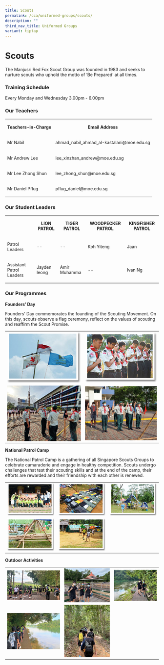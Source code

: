```yaml
---
title: Scouts
permalink: /cca/uniformed-groups/scouts/
description: ""
third_nav_title: Uniformed Groups
variant: tiptap
---
```

<h1><strong>Scouts</strong></h1>
<p>The Manjusri Red Fox Scout Group was founded in 1983 and seeks to nurture
scouts who uphold the motto of ‘Be Prepared’ at all times.</p>
<h3><strong>Training Schedule</strong></h3>
<p>Every Monday and Wednesday&nbsp;3.00pm - 6.00pm</p>
<h3><strong>Our Teachers</strong></h3>
<table style="minWidth: 50px">
<colgroup>
<col>
<col>
</colgroup>
<tbody>
<tr>
<th rowspan="1" colspan="1">
<p>Teachers-in-Charge</p>
</th>
<th rowspan="1" colspan="1">
<p>Email Address</p>
</th>
</tr>
<tr>
<td rowspan="1" colspan="1">
<p>Mr Nabil</p>
</td>
<td rowspan="1" colspan="1">
<p>ahmad_nabil_ahmad_al-kastalani@moe.edu.sg</p>
</td>
</tr>
<tr>
<td rowspan="1" colspan="1">
<p>Mr Andrew Lee</p>
</td>
<td rowspan="1" colspan="1">
<p>lee_xinzhan_andrew@moe.edu.sg</p>
</td>
</tr>
<tr>
<td rowspan="1" colspan="1">
<p>Mr Lee Zhong Shun</p>
</td>
<td rowspan="1" colspan="1">
<p>lee_zhong_shun@moe.edu.sg</p>
</td>
</tr>
<tr>
<td rowspan="1" colspan="1">
<p>Mr Daniel Pflug</p>
</td>
<td rowspan="1" colspan="1">
<p>pflug_daniel@moe.edu.sg</p>
</td>
</tr>
</tbody>
</table>
<h3><strong>Our Student Leaders</strong></h3>
<table style="minWidth: 125px">
<colgroup>
<col>
<col>
<col>
<col>
<col>
</colgroup>
<tbody>
<tr>
<th rowspan="1" colspan="1">
<p></p>
</th>
<th rowspan="1" colspan="1">
<p>LION PATROL</p>
</th>
<th rowspan="1" colspan="1">
<p>TIGER PATROL</p>
</th>
<th rowspan="1" colspan="1">
<p>WOODPECKER PATROL</p>
</th>
<th rowspan="1" colspan="1">
<p><strong>KINGFISHER PATROL</strong>
</p>
</th>
</tr>
<tr>
<td rowspan="1" colspan="1">
<p>Patrol Leaders</p>
</td>
<td rowspan="1" colspan="1">
<p>--</p>
</td>
<td rowspan="1" colspan="1">
<p>--</p>
</td>
<td rowspan="1" colspan="1">
<p>Koh Yiteng</p>
</td>
<td rowspan="1" colspan="1">
<p>Jaan</p>
</td>
</tr>
<tr>
<td rowspan="1" colspan="1">
<p>Assistant Patrol Leaders</p>
</td>
<td rowspan="1" colspan="1">
<p>Jayden leong
<br>
</p>
</td>
<td rowspan="1" colspan="1">
<p>Amir Muhamma</p>
</td>
<td rowspan="1" colspan="1">
<p>--</p>
</td>
<td rowspan="1" colspan="1">
<p>Ivan Ng</p>
</td>
</tr>
</tbody>
</table>
<h3><strong>Our Programmes</strong></h3>
<p><strong>Founders’ Day</strong>
</p>
<p>Founders’ Day commemorates the founding of the Scouting Movement. On this
day, scouts observe a flag ceremony, reflect on the values of scouting
and reaffirm the Scout Promise.</p>
<table style="minWidth: 50px">
<colgroup>
<col>
<col>
</colgroup>
<tbody>
<tr>
<td rowspan="1" colspan="1">
<div class="isomer-image-wrapper">
<img style="width: 100%" height="auto" width="100%" alt="" src="/images/Cca/Scouts/scouts02.png">
</div>
</td>
<td rowspan="1" colspan="1">
<div class="isomer-image-wrapper">
<img style="width: 100%" height="auto" width="100%" alt="" src="/images/Cca/Scouts/scouts04.png">
</div>
</td>
</tr>
<tr>
<td rowspan="1" colspan="1">
<div class="isomer-image-wrapper">
<img style="width: 100%" height="auto" width="100%" alt="" src="/images/Cca/Scouts/The%20Scout%20Salute.jpeg">
</div>
</td>
<td rowspan="1" colspan="1">
<div class="isomer-image-wrapper">
<img style="width: 100%" height="auto" width="100%" alt="" src="/images/Cca/Scouts/The%20Scout%20Promise.jpeg">
</div>
</td>
</tr>
</tbody>
</table>
<p><strong>National Patrol Camp</strong>
</p>
<p>The National Patrol Camp is a gathering of all Singapore Scouts Groups
to celebrate camaraderie and engage in healthy competition. Scouts undergo
challenges that test their scouting skills and at the end of the camp,
their efforts are rewarded and their friendship with each other is renewed.</p>
<table style="minWidth: 75px">
<colgroup>
<col>
<col>
<col>
</colgroup>
<tbody>
<tr>
<td rowspan="1" colspan="1">
<div class="isomer-image-wrapper">
<img style="width: 100%" height="auto" width="100%" alt="" src="/images/Cca/Scouts/scouts05.png">
</div>
</td>
<td rowspan="1" colspan="1">
<div class="isomer-image-wrapper">
<img style="width: 100%" height="auto" width="100%" alt="" src="/images/Cca/Scouts/scouts06.png">
</div>
</td>
<td rowspan="1" colspan="1">
<div class="isomer-image-wrapper">
<img style="width: 100%" height="auto" width="100%" alt="" src="/images/Cca/Scouts/scouts07.png">
</div>
</td>
</tr>
<tr>
<td rowspan="1" colspan="1">
<div class="isomer-image-wrapper">
<img style="width: 100%" height="auto" width="100%" alt="" src="/images/Cca/Scouts/scouts08.png">
</div>
</td>
<td rowspan="1" colspan="1">
<div class="isomer-image-wrapper">
<img style="width: 100%" height="auto" width="100%" alt="" src="/images/Cca/Scouts/scouts09.png">
</div>
</td>
<td rowspan="1" colspan="1">
<p></p>
</td>
</tr>
</tbody>
</table>
<p><strong>Outdoor Activities</strong>
</p>
<table style="minWidth: 75px">
<colgroup>
<col>
<col>
<col>
</colgroup>
<tbody>
<tr>
<td rowspan="1" colspan="1">
<div class="isomer-image-wrapper">
<img style="width: 100%" height="auto" width="100%" alt="" src="/images/Cca/Scouts/Safety%20Briefing.jpeg">
</div>
</td>
<td rowspan="1" colspan="1">
<div class="isomer-image-wrapper">
<img style="width: 100%" height="auto" width="100%" alt="" src="/images/Cca/Scouts/Quick%20photo%20before%20the%20hike.jpeg">
</div>
</td>
<td rowspan="1" colspan="1">
<div class="isomer-image-wrapper">
<img style="width: 100%" height="auto" width="100%" alt="" src="/images/Cca/Scouts/Patrol%20Leaders%20taking%20the%20lead.jpeg">
</div>
</td>
</tr>
<tr>
<td rowspan="1" colspan="1">
<div class="isomer-image-wrapper">
<img style="width: 100%" height="auto" width="100%" alt="" src="/images/Cca/Scouts/Appreciating%20Nature.jpeg">
</div>
</td>
<td rowspan="1" colspan="1">
<div class="isomer-image-wrapper">
<img style="width: 100%" height="auto" width="100%" alt="" src="/images/Cca/Scouts/Exploring%20Nature.jpeg">
</div>
</td>
<td rowspan="1" colspan="1">
<p></p>
</td>
</tr>
</tbody>
</table>
<p></p>